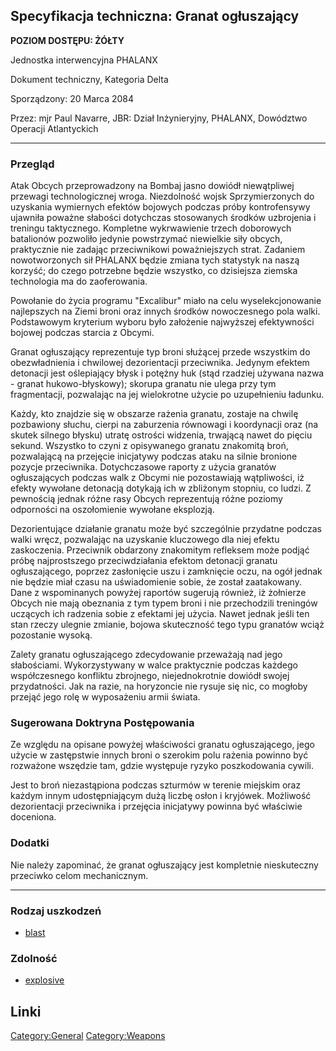 ## Specyfikacja techniczna: Granat ogłuszający

**POZIOM DOSTĘPU: ŻÓŁTY**

Jednostka interwencyjna PHALANX

Dokument techniczny, Kategoria Delta

Sporządzony: 20 Marca 2084

Przez: mjr Paul Navarre, JBR: Dział Inżynieryjny, PHALANX, Dowództwo
Operacji Atlantyckich

------------------------------------------------------------------------

### Przegląd

Atak Obcych przeprowadzony na Bombaj jasno dowiódł niewątpliwej przewagi
technologicznej wroga. Niezdolność wojsk Sprzymierzonych do uzyskania
wymiernych efektów bojowych podczas próby kontrofensywy ujawniła poważne
słabości dotychczas stosowanych środków uzbrojenia i treningu
taktycznego. Kompletne wykrwawienie trzech doborowych batalionów
pozwoliło jedynie powstrzymać niewielkie siły obcych, praktycznie nie
zadając przeciwnikowi poważniejszych strat. Zadaniem nowotworzonych sił
PHALANX będzie zmiana tych statystyk na naszą korzyść; do czego
potrzebne będzie wszystko, co dzisiejsza ziemska technologia ma do
zaoferowania.

Powołanie do życia programu "Excalibur" miało na celu wyselekcjonowanie
najlepszych na Ziemi broni oraz innych środków nowoczesnego pola walki.
Podstawowym kryterium wyboru było założenie najwyższej efektywności
bojowej podczas starcia z Obcymi.

Granat ogłuszający reprezentuje typ broni służącej przede wszystkim do
obezwładnienia i chwilowej dezorientacji przeciwnika. Jedynym efektem
detonacji jest oślepiający błysk i potężny huk (stąd rzadziej używana
nazwa - granat hukowo-błyskowy); skorupa granatu nie ulega przy tym
fragmentacji, pozwalając na jej wielokrotne użycie po uzupełnieniu
ładunku.

Każdy, kto znajdzie się w obszarze rażenia granatu, zostaje na chwilę
pozbawiony słuchu, cierpi na zaburzenia równowagi i koordynacji oraz (na
skutek silnego błysku) utratę ostrości widzenia, trwającą nawet do
pięciu sekund. Wszystko to czyni z opisywanego granatu znakomitą broń,
pozwalającą na przejęcie inicjatywy podczas ataku na silnie bronione
pozycje przeciwnika. Dotychczasowe raporty z użycia granatów
ogłuszających podczas walk z Obcymi nie pozostawiają wątpliwości, iż
efekty wywołane detonacją dotykają ich w zbliżonym stopniu, co ludzi. Z
pewnością jednak różne rasy Obcych reprezentują różne poziomy odporności
na oszołomienie wywołane eksplozją.

Dezorientujące działanie granatu może być szczególnie przydatne podczas
walki wręcz, pozwalając na uzyskanie kluczowego dla niej efektu
zaskoczenia. Przeciwnik obdarzony znakomitym refleksem może podjąć próbę
najprostszego przeciwdziałania efektom detonacji granatu ogłuszającego,
poprzez zasłonięcie uszu i zamknięcie oczu, na ogół jednak nie będzie
miał czasu na uświadomienie sobie, że został zaatakowany. Dane z
wspominanych powyżej raportów sugerują również, iż żołnierze Obcych nie
mają obeznania z tym typem broni i nie przechodzili treningów uczących
ich radzenia sobie z efektami jej użycia. Nawet jednak jeśli ten stan
rzeczy ulegnie zmianie, bojowa skuteczność tego typu granatów wciąż
pozostanie wysoką.

Zalety granatu ogłuszającego zdecydowanie przeważają nad jego
słabościami. Wykorzystywany w walce praktycznie podczas każdego
współczesnego konfliktu zbrojnego, niejednokrotnie dowiódł swojej
przydatności. Jak na razie, na horyzoncie nie rysuje się nic, co mogłoby
przejąć jego rolę w wyposażeniu armii świata.

### Sugerowana Doktryna Postępowania

Ze względu na opisane powyżej właściwości granatu ogłuszającego, jego
użycie w zastępstwie innych broni o szerokim polu rażenia powinno być
rozważone wszędzie tam, gdzie występuje ryzyko poszkodowania cywili.

Jest to broń niezastąpiona podczas szturmów w terenie miejskim oraz
każdym innym udostępniającym dużą liczbę osłon i kryjówek. Możliwość
dezorientacji przeciwnika i przejęcia inicjatywy powinna być właściwie
doceniona.

### Dodatki

Nie należy zapominać, że granat ogłuszający jest kompletnie nieskuteczny
przeciwko celom mechanicznym.

------------------------------------------------------------------------

### Rodzaj uszkodzeń

- [blast](Damage/blast "wikilink")

### Zdolność

- [explosive](Skills/explosive "wikilink")

## Linki

[Category:General](Category:General "wikilink")
[Category:Weapons](Category:Weapons "wikilink")